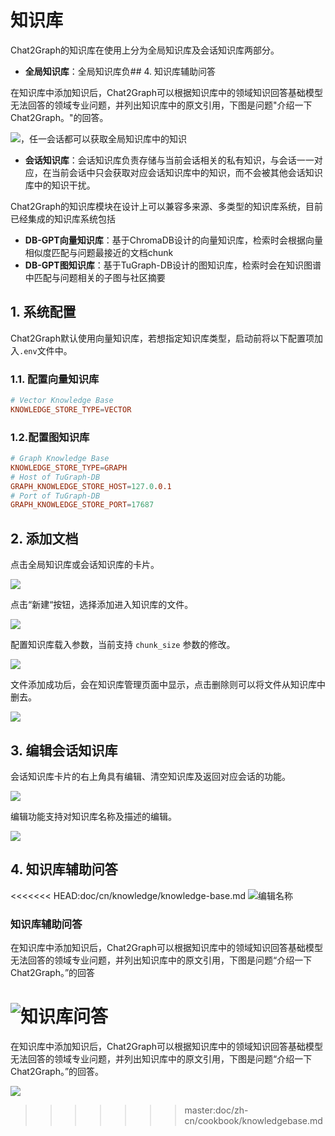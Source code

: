 # 知识库

Chat2Graph的知识库在使用上分为全局知识库及会话知识库两部分。

+ **全局知识库**：全局知识库负## 4. 知识库辅助问答

在知识库中添加知识后，Chat2Graph可以根据知识库中的领域知识回答基础模型无法回答的领域专业问题，并列出知识库中的原文引用，下图是问题"介绍一下 Chat2Graph。"的回答。

![](../../asset/image/kb-qa.png)，任一会话都可以获取全局知识库中的知识
+ **会话知识库**：会话知识库负责存储与当前会话相关的私有知识，与会话一一对应，在当前会话中只会获取对应会话知识库中的知识，而不会被其他会话知识库中的知识干扰。

Chat2Graph的知识库模块在设计上可以兼容多来源、多类型的知识库系统，目前已经集成的知识库系统包括

+ **DB-GPT向量知识库**：基于ChromaDB设计的向量知识库，检索时会根据向量相似度匹配与问题最接近的文档chunk
+ **DB-GPT图知识库**：基于TuGraph-DB设计的图知识库，检索时会在知识图谱中匹配与问题相关的子图与社区摘要

## 1. 系统配置

Chat2Graph默认使用向量知识库，若想指定知识库类型，启动前将以下配置项加入`.env`文件中。

### 1.1. 配置向量知识库

```toml
# Vector Knowledge Base
KNOWLEDGE_STORE_TYPE=VECTOR
```

### 1.2.配置图知识库

```toml
# Graph Knowledge Base
KNOWLEDGE_STORE_TYPE=GRAPH
# Host of TuGraph-DB
GRAPH_KNOWLEDGE_STORE_HOST=127.0.0.1
# Port of TuGraph-DB
GRAPH_KNOWLEDGE_STORE_PORT=17687
```

## 2. 添加文档

点击全局知识库或会话知识库的卡片。

![](../../asset/image/kb-mng.png)

点击“新建“按钮，选择添加进入知识库的文件。

![](../../asset/image/kb-upload.png)

配置知识库载入参数，当前支持 `chunk_size` 参数的修改。

![](../../asset/image/kb-config.png)

文件添加成功后，会在知识库管理页面中显示，点击删除则可以将文件从知识库中删去。

![](../../asset/image/kb-delete.png)

## 3. 编辑会话知识库

会话知识库卡片的右上角具有编辑、清空知识库及返回对应会话的功能。

![](../../asset/image/kb-edit.png)

编辑功能支持对知识库名称及描述的编辑。

![](../../asset/image/kb-rename.png)

## 4. 知识库辅助问答

<<<<<<< HEAD:doc/cn/knowledge/knowledge-base.md
![编辑名称](../img/kb-edit-name.png)

### 知识库辅助问答

在知识库中添加知识后，Chat2Graph可以根据知识库中的领域知识回答基础模型无法回答的领域专业问题，并列出知识库中的原文引用，下图是问题“介绍一下 Chat2Graph。”的回答

![知识库问答](../img/kb-qa.png)
=======
在知识库中添加知识后，Chat2Graph可以根据知识库中的领域知识回答基础模型无法回答的领域专业问题，并列出知识库中的原文引用，下图是问题“介绍一下 Chat2Graph。”的回答。

![](../../asset/image/kb-qa.png)
>>>>>>> master:doc/zh-cn/cookbook/knowledgebase.md
